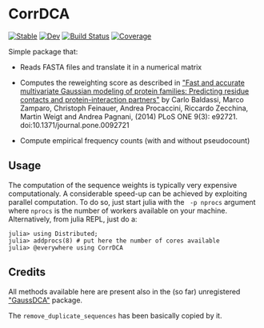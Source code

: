 # CorrDCA

[![Stable](https://img.shields.io/badge/docs-stable-blue.svg)](https://pagnani.github.io/CorrDCA/stable)
[![Dev](https://img.shields.io/badge/docs-dev-blue.svg)](https://pagnani.github.io/CorrDCA/dev)
[![Build Status](https://github.com/pagnani/CorrDCA/workflows/CI/badge.svg)](https://github.com/pagnani/CorrDCA/actions)
[![Coverage](https://codecov.io/gh/pagnani/CorrDCA/branch/main/graph/badge.svg)](https://codecov.io/gh/pagnani/CorrDCA)

Simple package that:

* Reads FASTA files and translate it in a numerical matrix

* Computes the reweighting score as described in ["Fast and accurate multivariate Gaussian modeling of protein families: Predicting residue contacts and protein-interaction partners"](https://journals.plos.org/plosone/article?id=10.1371/journal.pone.0092721) by Carlo Baldassi, Marco Zamparo, Christoph Feinauer, Andrea Procaccini, Riccardo Zecchina, Martin Weigt and Andrea Pagnani, (2014) PLoS ONE 9(3): e92721. doi:10.1371/journal.pone.0092721

* Compute empirical frequency counts (with and without pseudocount)

## Usage

The computation of the sequence weights is typically very expensive computationaly. A considerable speed-up can be achieved by exploiting parallel computation. To do so, just start julia with the ` -p nprocs` argument where `nprocs` is the number of workers available on your machine. Alternatively, from julia REPL, just do a:

```
julia> using Distributed; 
julia> addprocs(8) # put here the number of cores available 
julia> @everywhere using CorrDCA
```
## Credits

All methods available here are present also in the (so far) unregistered ["GaussDCA"](https://github.com/carlobaldassi/GaussDCA.jl) package.

The `remove_duplicate_sequences` has been basically copied by it.